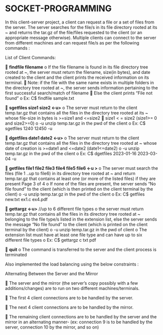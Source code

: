 # SOCKET-PROGRAMMING

In this client-server project, a client can request a file or a set of files from the server. The
server searches for the file/s in its file directory rooted at its ~ and returns the tar.gz of the
file/files requested to the client (or an appropriate message otherwise). Multiple clients can
connect to the server from different machines and can request file/s as per the following commands :

List of Client Commands:

 **findfile filename**
o If the file filename is found in its file directory tree rooted at ~, the server must
return the filename, size(in bytes), and date created to the client and the
client prints the received information on its terminal.
 Note: if the file with the same name exists in multiple folders in the
directory tree rooted at ~, the server sends information pertaining to
the first successful search/match of filename
 Else the client prints “File not found”
o Ex: C$ findfile sample.txt

 **sgetfiles size1 size2 <-u>**
o The server must return to the client temp.tar.gz that contains all the files in
the directory tree rooted at its ~ whose file-size in bytes is >=size1 and <=size2
 size1 < = size2 (size1>= 0 and size2>=0)
o -u unzip temp.tar.gz in the pwd of the client
o Ex: C$ sgetfiles 1240 12450 -u

 **dgetfiles date1 date2 <-u>**
o The server must return to the client temp.tar.gz that contains all the files in the
directory tree rooted at ~ whose date of creation is >=date1 and <=date2
(date1<=date2)
o -u unzip temp.tar.gz in the pwd of the client
o Ex: C$ dgetfiles 2023-01-16 2023-03-04 -u

 **getfiles file1 file2 file3 file4 file5 file6 <-u >**
o The server must search the files (file 1 ..up to file6) in its directory tree rooted
at ~ and return temp.tar.gz that contains at least one (or more of the listed
files) if they are present 
Page 3 of 4
o If none of the files are present, the server sends “No file found” to the client
(which is then printed on the client terminal by the client)
o -u unzip temp.tar.gz in the pwd of the client
o Ex: C$ getfiles new.txt ex1.c ex4.pdf

 **gettargz <extension list> <-u>** //up to 6 different file types
o the server must return temp.tar.gz that contains all the files in its directory tree
rooted at ~ belonging to the file type/s listed in the extension list, else the
server sends the message “No file found” to the client (which is printed on the
client terminal by the client)
o -u unzip temp.tar.gz in the pwd of client
o The extension list must have at least one file type and can have up to six
different file types
o Ex: C$ gettargz c txt pdf
  
 **quit**
o The command is transferred to the server and the client process is terminated
  
  
  
Also implemented the load balancing using the below constraints : 
  
Alternating Between the Server and the Mirror
  
 The server and the mirror (the server’s copy possibly with a few
additions/changes) are to run on two different machines/terminals.
  
 The first 4 client connections are to be handled by the server.
  
 The next 4 client connections are to be handled by the mirror.
  
 The remaining client connections are to be handled by the server and the
mirror in an alternating manner- (ex: connection 9 is to be handled by the
server, connection 10 by the mirror, and so on) 

